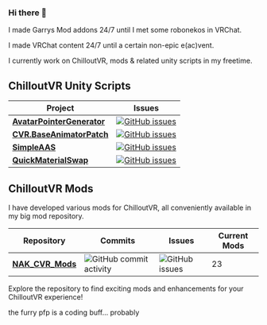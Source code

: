 ### Hi there 👋

I made Garrys Mod addons 24/7 until I met some robonekos in VRChat.

I made VRChat content 24/7 until a certain non-epic e(ac)vent.

I currently work on ChilloutVR, mods & related unity scripts in my freetime.

## ChilloutVR Unity Scripts

| Project | Issues |
|-------------|-------------------|
| [**AvatarPointerGenerator**](https://github.com/NotAKidOnSteam/AvatarPointerGenerator/) | [![GitHub issues](https://img.shields.io/github/issues/NotAKidOnSteam/AvatarPointerGenerator?color=green&logo=github&style=flat)](https://github.com/NotAKidOnSteam/AvatarPointerGenerator/issues) |
| [**CVR.BaseAnimatorPatch**](https://github.com/NotAKidOnSteam/CVR.BaseAnimatorPatch/) | [![GitHub issues](https://img.shields.io/github/issues/NotAKidOnSteam/CVR.BaseAnimatorPatch?color=green&logo=github&style=flat)](https://github.com/NotAKidOnSteam/CVR.BaseAnimatorPatch/issues) |
| [**SimpleAAS**](https://github.com/NotAKidOnSteam/SimpleAAS/) | [![GitHub issues](https://img.shields.io/github/issues/NotAKidOnSteam/SimpleAAS?color=green&logo=github&style=flat)](https://github.com/NotAKidOnSteam/SimpleAAS/issues) |
| [**QuickMaterialSwap**](https://github.com/NotAKidOnSteam/QuickMaterialSwap/) | [![GitHub issues](https://img.shields.io/github/issues/NotAKidOnSteam/QuickMaterialSwap?color=green&logo=github&style=flat)](https://github.com/NotAKidOnSteam/QuickMaterialSwap/issues) |

## ChilloutVR Mods

I have developed various mods for ChilloutVR, all conveniently available in my big mod repository.

| Repository               | Commits                                                              | Issues                                                           | Current Mods |
|--------------------------|----------------------------------------------------------------------|------------------------------------------------------------------|--------------|
| [**NAK_CVR_Mods**](https://github.com/NotAKidOnSteam/NAK_CVR_Mods/) | ![GitHub commit activity](https://img.shields.io/github/commit-activity/m/NotAKidOnSteam/NAK_CVR_Mods?color=blue&logo=github&style=flat) | ![GitHub issues](https://img.shields.io/github/issues/NotAKidOnSteam/NAK_CVR_Mods?color=red&logo=github&style=flat) | 23           |

Explore the repository to find exciting mods and enhancements for your ChilloutVR experience!



the furry pfp is a coding buff... probably

